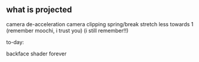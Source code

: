 what is projected
---

camera de-acceleration
camera clipping spring/break
stretch less towards 1 (remember moochi, i trust you) (i still remember!!)

to-day:

backface shader forever